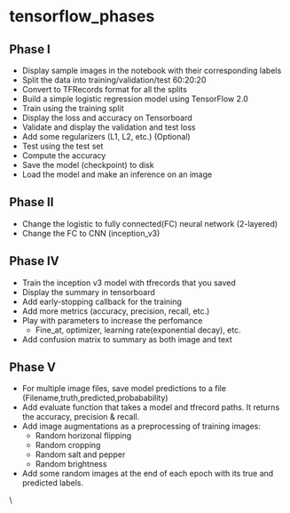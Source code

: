 # tensorflow_phases

## Phase I
* Display sample images in the notebook with their corresponding labels
* Split the data into training/validation/test 60:20:20
* Convert to TFRecords format for all the splits
* Build a simple logistic regression model using TensorFlow 2.0
* Train using the training split
* Display the loss and accuracy on Tensorboard
* Validate and display the  validation and test loss
* Add some regularizers (L1, L2, etc.) (Optional)
* Test using the test set
* Compute the accuracy
* Save the model (checkpoint) to disk
* Load the model and make an inference on an image

## Phase II
* Change the logistic to fully connected(FC) neural network (2-layered)
* Change the FC to CNN (inception_v3)

## Phase IV
* Train the inception v3 model with tfrecords that you saved
* Display the summary in tensorboard
* Add early-stopping callback for the training
* Add more metrics (accuracy, precision, recall, etc.)
* Play with parameters to increase the perfomance
   * Fine_at, optimizer, learning rate(exponential decay), etc.
* Add confusion matrix to summary as both image and text

## Phase V
* For multiple image files, save model predictions to a file (Filename,truth,predicted,probabability)
* Add evaluate function that takes a model and tfrecord paths. It returns the accuracy, precision & recall.
* Add image augmentations as a preprocessing of training images:
   - Random horizonal flipping
   - Random cropping
   - Random salt and pepper
   - Random brightness
* Add some random images at the end of each epoch with its true and predicted labels.

\
